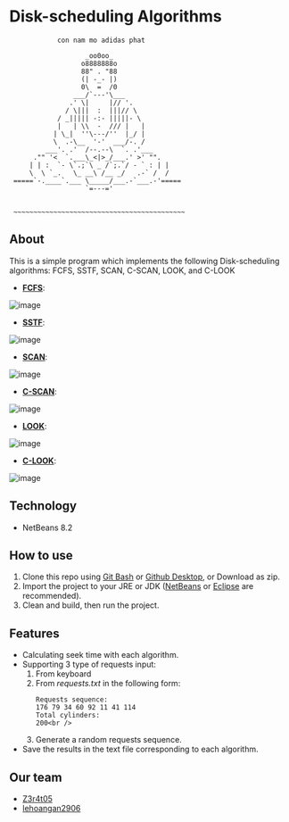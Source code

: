 # Disk-scheduling Algorithms
                con nam mo adidas phat  
 
                       _oo0oo_
                      o8888888o
                      88" . "88
                      (| -_- |)
                      0\  =  /0
                    ___/`---'\___
                   .' \|     |// '.
                  / \|||  :  |||// \
                / _||||| -:- |||||- \
                |   | \\  -  /// |   |
               | \_|  ''\---/''  |_/ |
               \  .-\__  '-'  ___/-. /
             ___'. .'  /--.--\  `. .'___
          ."" '<  `.___\_<|>_/___.' >' "".
         | | :  `- \`.;`\ _ /`;.`/ - ` : | |
         \  \ `_.   \_ __\ /__ _/   .-` /  /
     =====`-.____`.___ \_____/___.-`___.-'=====
                       `=---='
  
  
     ~~~~~~~~~~~~~~~~~~~~~~~~~~~~~~~~~~~~~~~~~~~ 
## About
  This is a simple program which implements the following Disk-scheduling algorithms:
  FCFS, SSTF, SCAN, C-SCAN, LOOK, and C-LOOK
- **[FCFS](https://www.geeksforgeeks.org/fcfs-disk-scheduling-algorithms)**: 

![image](https://user-images.githubusercontent.com/29890452/140648491-a9e06a4c-45f7-40e7-acca-44e433a4adce.png)

- **[SSTF](https://www.geeksforgeeks.org/program-for-sstf-disk-scheduling-algorithm/)**:

![image](https://user-images.githubusercontent.com/29890452/140648866-8a97b5bd-666a-47b2-befd-9c80fabb2ad8.png)

- **[SCAN](https://www.geeksforgeeks.org/scan-elevator-disk-scheduling-algorithms/?ref=lbp)**:

![image](https://user-images.githubusercontent.com/29890452/140649249-0ebd2c83-89a0-49ec-a53f-a094dcb2a944.png)

- **[C-SCAN](https://www.geeksforgeeks.org/c-scan-disk-scheduling-algorithm/#:~:text=Circular%20SCAN%20(C%2DSCAN),requests%20to%20the%20other%20end.)**:

![image](https://user-images.githubusercontent.com/29890452/140649295-5d474d28-79d1-4bb7-b895-abdbc2c80da3.png)

- **[LOOK](https://www.geeksforgeeks.org/look-disk-scheduling-algorithm/)**:

![image](https://user-images.githubusercontent.com/29890452/140649331-1c6df88e-395d-490a-8eea-5b019fd5d08e.png)

- **[C-LOOK](https://www.geeksforgeeks.org/c-look-disk-scheduling-algorithm/?ref=lbp)**:

![image](https://user-images.githubusercontent.com/29890452/140649340-84a3da98-f502-4eb9-a1b9-4780b629e25c.png)
## Technology
- NetBeans 8.2

## How to use
1. Clone this repo using [Git Bash](https://git-scm.com/) or [Github Desktop](https://desktop.github.com/), or Download as zip.
2. Import the project to your JRE or JDK ([NetBeans](https://netbeans.apache.org/) or [Eclipse](https://www.eclipse.org/downloads/) are recommended).
3. Clean and build, then run the project.
## Features
- Calculating seek time with each algorithm.
- Supporting 3 type of requests input:
  1. From keyboard
  2. From *requests.txt* in the following form:
      ```
      Requests sequence:
      176 79 34 60 92 11 41 114
      Total cylinders:
      200<br />
      ```
  3. Generate a random requests sequence.    
- Save the results in the text file corresponding to each algorithm.
   
## Our team                                     
- [Z3r4t05](https://github.com/Z3r4t05)
- [lehoangan2906](https://github.com/lehoangan2906)
